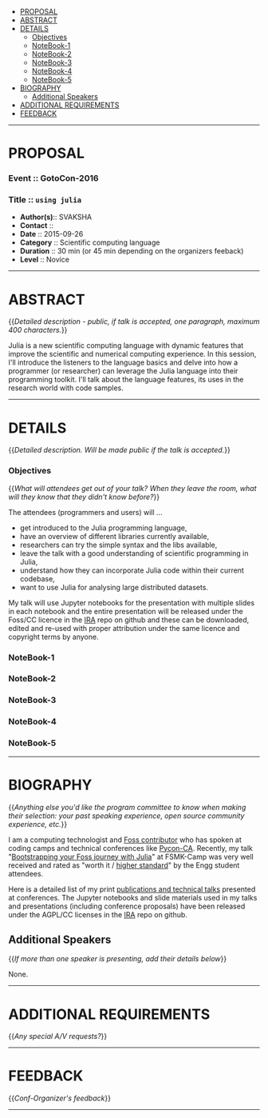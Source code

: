 + [PROPOSAL](#proposal)
+ [ABSTRACT](#abstract) 
+ [DETAILS](#details)
   + [Objectives](#objectives)
   + [NoteBook-1](#notebook-1)
   + [NoteBook-2](#notebook-2)
   + [NoteBook-3](#notebook-3)
   + [NoteBook-4](#notebook-4)
   + [NoteBook-5](#notebook-5)
+ [BIOGRAPHY](#biography)
   + [Additional Speakers](#additional-speakers)
+ [ADDITIONAL REQUIREMENTS](#additional-requirements)
+ [FEEDBACK](#feedback)

----

# PROPOSAL
### Event :: GotoCon-2016
### Title :: `using julia`
+ __Author(s)__:: SVAKSHA
+ __Contact__  :: <svaksha-AT-gmail-DOT-com>
+ __Date__     :: 2015-09-26
+ __Category__ :: Scientific computing language
+ __Duration__ :: 30 min (or 45 min depending on the organizers feeback)
+ __Level__    :: Novice

----

# ABSTRACT
{{*Detailed description - public, if talk is accepted, one paragraph, maximum 400 characters.*}}

Julia is a new scientific computing language with dynamic features that improve the scientific and numerical computing experience. In this session, I'll introduce the listeners to the language basics and delve into how a programmer (or researcher) can leverage the Julia language into their programming toolkit. I'll talk about the language features, its uses in the research world with code samples.

----

# DETAILS
{{*Detailed description. Will be made public if the talk is accepted.*}}


### Objectives
{{*What will attendees get out of your talk? When they leave the room, what will they know that they didn't know before?*}}

The attendees (programmers and users) will ...
+ get introduced to the Julia programming language,
+ have an overview of different libraries currently available,
+ researchers can try the simple syntax and the libs available,
+ leave the talk with a good understanding of scientific programming in Julia,
+ understand how they can incorporate Julia code within their current codebase,
+ want to use Julia for analysing large distributed datasets. 

My talk will use Jupyter notebooks for the presentation with multiple slides in each notebook and the entire presentation will be released under the Foss/CC licence in the [IRA](http://svaksha.github.io/ira) repo on github and these can be downloaded, edited and re-used with proper attribution under the same licence and copyright terms by anyone.

### NoteBook-1
### NoteBook-2
### NoteBook-3
### NoteBook-4
### NoteBook-5

----

# BIOGRAPHY
{{*Anything else you'd like the program committee to know when making their selection: your past speaking experience, open source community experience, etc.*}}

I am a computing technologist and [Foss contributor](http://svaksha.com/pages/Bio) who has spoken at coding camps and technical conferences like [Pycon-CA](http://2012.pycon.ca/talk/29). Recently, my talk "[Bootstrapping your Foss journey with Julia](http://nbviewer.ipython.org/github/svaksha/ira/blob/master/2015-07-fsmkcamp/00_index.ipynb)" at FSMK-Camp was very well received and rated as "worth it / [higher standard](http://harikavreddy.blogspot.in/2015/07/i-always-wanted-my-holidays-to-be.html)" by the Engg student attendees. 

Here is a detailed list of my print [publications and technical talks](http://svaksha.com/pages/Publications) presented at conferences. The Jupyter notebooks and slide materials used in my talks and presentations (including conference proposals) have been released under the AGPL/CC licenses in the [IRA](http://svaksha.github.io/ira) repo on github.


## Additional Speakers
{{*If more than one speaker is presenting, add their details below*}}

None.

----


# ADDITIONAL REQUIREMENTS
{{*Any special A/V requests?*}}


----

# FEEDBACK
{{*Conf-Organizer's feedback*}}


----


